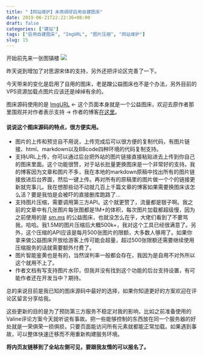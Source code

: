 ```yaml
---
title: "【网站维护】未雨绸缪启用自建图床"
date: 2019-06-21T22:22:36+08:00
draft: false
categories: ["建站"]
tags: ["启用自建图床", "ImgURL", "图片压缩", "网站维护"]
slug: 15
---
```


开始前先来一张图镇楼
![](https://img.1078503.org/imgs/2019/06/b9e2f2d79e9e4b1c.jpg)



昨天说到增加了对思源宋体的支持，另外还把评论区完善了一下。

今天带来的变化是启用了自用的图床，老是蹭公益图床也不是个办法，另外目前的VPS资源加载点图片应该还是绰绰有余的。

图床源码使用的是 [ImgURL](https://imgurl.org/)  ← 这个页面本身就是一个公益图床，欢迎去原作者那里围观并对作者表示支持 → 作者的博客[在这里](https://www.xiaoz.me/)。

#### 说说这个图床源码的特点，很方便实用。

- 图片的上传和预览自不用说，上传完成后可以很方便的复制代码，有图片链接、html、markdown以及BBcode四种环境的代码复制支持。
- 支持URL上传，你可以通过后台把外站的图片链接直接粘贴进去上传到你自己的图床里面。这个功能很赞，对于站长批量更换图床是一个非常好的支持。我的博客因为文章和图片不多，我在本地的markdown原稿中找出所有的图片链接放进后台界面，然后一键上传。再对所有的原稿里的图片做一个个的链接更新就完事儿。我在想那些动不动就几百上千篇文章的博客如果需要换图床该怎么活？要是我怕是会被吓的直接删库跑路了...
- 支持图片压缩，需要调用第三方API。这个就更赞了，流量都是银子啊。我之前的文章中有几张图片每张图都是1M+的体积，每次图片加载都超级慢，因为之前使用的是 [sm.ms](https://sm.ms/) 的公益图床，也就没怎么在乎，大佬们看到了不要骂我，哈哈。我1.5M的图片压缩后大概500k+，我对这个工具已经很满意了。另外，这个压缩的API应该是每月500张图片的限额，大多数人够用了。如果你拿来做公益图床开放给游客上传可能会超量，超过500张限额还需要继续使用压缩服务的话就需要额外付费了。
- 图片智能鉴黄也是有的，当然误判率一般都会存在，我因为是自用不对外所以这个就用不上了。
- 作者文档有写支持图片水印，但我并没有找到这个功能的后台支持设置，有可能作者还在开发当中？期待。

总的来说目前是我已知的图床源码中最好的选择，如果你知道更好的方案欢迎在评论区留言分享给我。



这些更新的目的是为了预防第三方服务不稳定对我的影响，比如之前准备使用的Valine评论方案今天就听说有事故。把一些能够控制的东西放在同一个服务器的好处就是一荣俱荣一损俱损，只要页面能访问所有元素就都能正常加载。如果遇到事故，可以整体快速迁移而不用重新构建服务环境。

**将内页友链移到了全站左侧可见，要跟我友情的可以报名了。**

